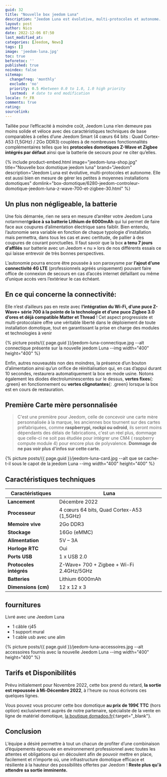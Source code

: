 ```yaml
---
guid: 32
title: "Nouvelle box jeedom Luna"
description: "Jeedom Luna est évolutive, multi-protocoles et autonome. En effet, de par ses spécificités techniques hors normes, elle est aussi bien en mesure de gérer les petites à moyennes installations domotiques que de servir d’antenne déportée pour les projets de plus grande envergure, ce qui en fait par essence, le satellite naturel de la box Jeedom Atlas.."
layout: post
author: Nico
date: 2022-12-06 07:50
last_modified_at: 
categories: [Jeedom, News]
tags: []
image: 'jeedom-luna.jpg'
toc: true
beforetoc: ''
published: true
noindex: false
sitemap:
  changefreq: 'monthly'
  exclude: 'no'
  priority: 0.5 #between 0.0 to 1.0, 1.0 high priority
  lastmod:  # date to end modification
locale: fr_FR
comments: true
rating:  
sourcelink:
---
```


Taillée pour l’efficacité à moindre coût, Jeedom Luna n’en demeure pas moins solide et véloce avec des caractéristiques techniques de base comparables à celles d’une Jeedom Smart (4 cœurs 64 bits : Quad Cortex-A53 (1,5GHz) / 2Go DDR3) couplées à de nombreuses fonctionnalités complémentaires telles que les **protocoles domotiques Z-Wave et Zigbee intégrés par défaut** ainsi que la batterie de secours pour ne citer qu’elles.

{% include product-embed.html image="jeedom-luna-shop.jpg" title="Nouvelle box domotique jeedom luna" brand="Jeedom" description="Jeedom Luna est évolutive, multi-protocoles et autonome. Elle est aussi bien en mesure de gérer les petites à moyennes installations domotiques" domlink="box-domotique/6280-jeedom-controleur-domotique-jeedom-luna-z-wave-700-et-zigbee-30.html" %}

## Un plus non négligeable, **la batterie**

Une fois démarrée, rien ne sera en mesure d’arrêter votre Jeedom Luna notamment**grâce à sa batterie Lithium de 6000mAh** qui lui permet de faire face aux coupures d’alimentation électrique sans faiblir. Bien entendu, l’autonomie sera variable en fonction de chaque typologie d’installation mais permettra, dans tous les cas et avec certitude, de pallier à des coupures de courant ponctuelles. Il faut savoir que la box **a tenu 7 jours d’affilés** sur batterie avec un Jeedom « nu » lors de nos différents essais ce qui laisse entrevoir de très bonnes perspectives.

L’autonomie pourra encore être poussée à son paroxysme par **l’ajout d’une connectivité 4G LTE** (professionnels agréés uniquement) pouvant faire office de connexion de secours en cas d’accès internet défaillant ou même d’unique accès vers l’extérieur le cas échéant.

## En ce qui concerne la connectivité:

Elle n’est d’ailleurs pas en reste avec **l’intégration du Wi-Fi, d’une puce Z-Wave+ série 700 à la pointe de la technologie et d’une puce Zigbee 3.0 d’ores et déjà compatible Matter et Thread** ! Cet aspect progressiste et multi-protocolaire offre une véritable liberté dans le déploiement de toute installation domotique, tout en garantissant la prise en charge des modules et technologies à venir

{% picture posts/{{ page.guid }}/jeedom-luna-connectique.jpg --alt connectique présente sur la nouvelle jeedom Luna --img width="400" height="400" %}

Enfin, autres nouveautés non des moindres, la présence d’un bouton d’alimentation ainsi qu’un orifice de réinitialisation qui, en cas d’appui durant 10 secondes, restaurera automatiquement la box en mode usine. Notons également les diodes électroluminescentes sur le dessus, **vertes fixes**{: .green} en fonctionnement ou **vertes clignotantes**{: .green} lorsque la box est en cours de restauration.

## Première Carte mère personnalisée

> C'est une première pour Jeedom, celle de concevoir une carte mère personnalisée à la marque, les anciennes box tournent sur des cartes préfabriquées, comme **raspberrypi, rockpi ou odroid**, ils seront moins dépendants des délais de fabrications, c'est un réel plus, dommage que celle-ci ne soit pas étudiée pour intégrer une CM4 ( raspberry compute module 4) pour encore plus de polyvalence. **Dommage de ne pas voir plus d'infos sur cette carte.**

{% picture posts/{{ page.guid }}/jeedom-luna-card.jpg --alt que se cache-t-il sous le capot de la jeedom Luna --img width="400" height="400" %}

## Caractéristiques techniques

|Caractéristiques|Luna|
|---|---|
|**Lancement**|Décembre 2022|
|**Processeur**|4 cœurs 64 bits, Quad Cortex-A53 (1,5GHz)|
|**Memoire vive**|2Go DDR3|
|**Stockage**|16Go (eMMC)|
|**Alimentation**|5V – 3A|
|**Horloge RTC**|Oui|
|**Ports USB**|1 x USB 2.0|
|**Protocoles intégrés**|Z-Wave+ 700 + Zigbee + Wi-Fi 2.4GHz/5GHz|
|**Batteries**|Lithium 6000mAh|
|**Dimensions (cm)**|12 x 12 x 3|

## fournitures

Livré avec une Jeedom Luna
- 1 câble rj45
- 1 support mural
- 1 cable usb avec une alim

{% picture posts/{{ page.guid }}/jeedom-luna-accessoires.jpg --alt accessoires fournis avec la nouvelle Jeedom Luna --img width="400" height="400" %}

## Tarifs et Disponibilités

Prévu initialement pour Novembre 2022, cette box prend du retard, **la sortie est repoussée à Mi-Décembre 2022**, à l'heure ou nous écrivons ces quelques lignes.

Vous pouvez vous procurer cette box domotique **au prix de 199€ TTC** (hors option) exclusivement auprès de notre partenaire, spécialiste de la vente en ligne de matériel domotique, [la boutique domadoo.fr](https://www.domadoo.fr/fr/box-domotique/6280-jeedom-controleur-domotique-jeedom-luna-z-wave-700-et-zigbee-30.html?domid=39){:target="_blank"}.

## Conclusion

L’équipe a désiré permettre à tout un chacun de profiter d’une combinaison d’équipements éprouvée en environnement professionnel avec toutes les attentes et obligations qui en découlent afin de pouvoir mettre en place, facilement et n’importe où, une infrastructure domotique efficace et résiliente à la hauteur des possibilités offertes par Jeedom ! **Reste plus qu'à attendre sa sortie imminente.**
